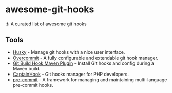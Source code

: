 # awesome-git-hooks

:anchor: A curated list of awesome git hooks

## Tools

- [Husky](https://github.com/typicode/husky) - Manage git hooks with a nice user interface.
- [Overcommit](https://github.com/sds/overcommit) - A fully configurable and extendable git hook manager.
- [Git Build Hook Maven Plugin](https://github.com/rudikershaw/git-build-hook) - Install Git hooks and config during a Maven build.
- [CaptainHook](https://github.com/CaptainHookPhp/captainhook) - Git hooks manager for PHP developers.
- [pre-commit](https://github.com/pre-commit/pre-commit) - A framework for managing and maintaining multi-language pre-commit hooks.
